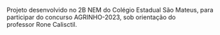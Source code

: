 Projeto desenvolvido no 2B NEM do Colégio Estadual São Mateus, para participar do concurso AGRINHO-2023, sob orientação do professor Rone Calisctil.
